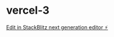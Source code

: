 # vercel-3

[Edit in StackBlitz next generation editor ⚡️](https://stackblitz.com/~/github.com/teamc-manaable/vercel-3)